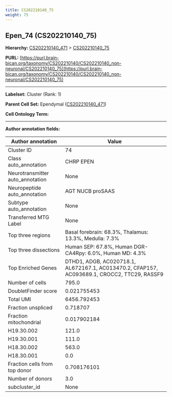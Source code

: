 ```yaml
---
title: CS202210140_75
weight: 75
---
```

## Epen_74 (CS202210140_75)
<b>Hierarchy: </b>
[CS202210140_471](../CS202210140_471) >
[CS202210140_75](../CS202210140_75)

**PURL:** [https://purl.brain-bican.org/taxonomy/CS202210140/CS202210140_non-neuronal/CS202210140_75](https://purl.brain-bican.org/taxonomy/CS202210140/CS202210140_non-neuronal/CS202210140_75)

---


**Labelset:** Cluster (Rank: 1)

**Parent Cell Set:** Ependymal ([CS202210140_471](../CS202210140_471))



**Cell Ontology Term:** 

[MARKER GENES.]: #


---

[TRANSFERRED ANNOTATIONS.]: #


[AUTHOR ANNOTATION FIELDS.]: #


**Author annotation fields:**

| Author annotation | Value |
|-------------------|-------|
|Cluster ID|74|
|Class auto_annotation|CHRP EPEN|
|Neurotransmitter auto_annotation|None|
|Neuropeptide auto_annotation|AGT NUCB proSAAS|
|Subtype auto_annotation|None|
|Transferred MTG Label|None|
|Top three regions|Basal forebrain: 68.3%, Thalamus: 13.3%, Medulla: 7.3%|
|Top three dissections|Human SEP: 67.8%, Human DGR-CA4Rpy: 6.0%, Human MD: 4.3%|
|Top Enriched Genes|DTHD1, ADGB, AC020718.1, AL672167.1, AC013470.2, CFAP157, AC093689.1, CROCC2, TTC29, RASSF9|
|Number of cells|795.0|
|DoubletFinder score|0.021755453|
|Total UMI|6456.792453|
|Fraction unspliced|0.718707|
|Fraction mitochondrial|0.017902184|
|H19.30.002|121.0|
|H19.30.001|111.0|
|H18.30.002|563.0|
|H18.30.001|0.0|
|Fraction cells from top donor|0.708176101|
|Number of donors|3.0|
|subcluster_id|None|
